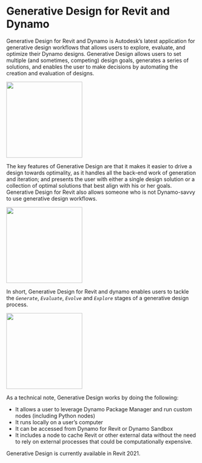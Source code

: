 # Generative Design for Revit and Dynamo

Generative Design for Revit and Dynamo is Autodesk’s latest application for generative design workflows that allows users to explore, evaluate, and optimize their Dynamo designs. Generative Design allows users to set multiple \(and sometimes, competing\) design goals, generates a series of solutions, and enables the user to make decisions by automating the creation and evaluation of designs.

<img src="../assets/intro/refinery1.png" style="width:200px;"/>

The key features of Generative Design are that it makes it easier to drive a design towards optimality, as it handles all the back-end work of generation and iteration; and presents the user with either a single design solution or a collection of optimal solutions that best align with his or her goals. Generative Design for Revit also allows someone who is not Dynamo-savvy to use generative design workflows.

<img src="../assets/intro/refinery2.png" style="width:200px;"/>

In short, Generative Design for Revit and dynamo enables users to tackle the _`Generate`_, _`Evaluate`_, _`Evolve`_ and _`Explore`_ stages of a generative design process.

<img src="../assets/intro/refinery3.png" style="width:200px;"/>

As a technical note, Generative Design works by doing the following:

* It allows a user to leverage Dynamo Package Manager and run custom nodes \(including Python nodes\)
* It runs locally on a user’s computer 
* It can be accessed from Dynamo for Revit or Dynamo Sandbox
* It includes a node to cache Revit or other external data without the need to rely on external processes that could be computationally expensive.

Generative Design is currently available in Revit 2021.

